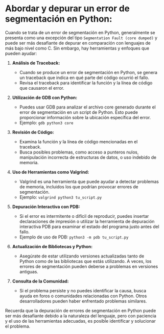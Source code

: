 # Abordar y depurar un error de segmentación en Python:

Cuando se trata de un error de segmentación en Python, generalmente se presenta como una excepción del tipo `Segmentation Fault (core dumped)` y puede ser más desafiante de depurar en comparación con lenguajes de más bajo nivel como C. Sin embargo, hay herramientas y enfoques que pueden ayudar:

1. **Análisis de Traceback:**
   - Cuando se produce un error de segmentación en Python, se genera un traceback que indica en qué parte del código ocurrió el fallo.
   - Revisa el traceback para identificar la función y la línea de código que causaron el error.

2. **Utilización de GDB con Python:**
   - Puedes usar GDB para analizar el archivo core generado durante el error de segmentación en un script de Python. Esto puede proporcionar información sobre la ubicación específica del error.
   - Ejemplo: `gdb python3 core`
  
3. **Revisión de Código:**
   - Examina la función y la línea de código mencionadas en el traceback.
   - Busca posibles problemas, como acceso a punteros nulos, manipulación incorrecta de estructuras de datos, o uso indebido de memoria.

4. **Uso de Herramientas como Valgrind:**
   - Valgrind es una herramienta que puede ayudar a detectar problemas de memoria, incluidos los que podrían provocar errores de segmentación.
   - Ejemplo: `valgrind python3 tu_script.py`

5. **Depuración Interactiva con PDB:**
   - Si el error es intermitente o difícil de reproducir, puedes insertar declaraciones de impresión o utilizar la herramienta de depuración interactiva PDB para examinar el estado del programa justo antes del fallo.
   - Ejemplo de uso de PDB: `python3 -m pdb tu_script.py`

6. **Actualización de Bibliotecas y Python:**
   - Asegúrate de estar utilizando versiones actualizadas tanto de Python como de las bibliotecas que estás utilizando. A veces, los errores de segmentación pueden deberse a problemas en versiones antiguas.

7. **Consulta de la Comunidad:**
   - Si el problema persiste y no puedes identificar la causa, busca ayuda en foros o comunidades relacionadas con Python. Otros desarrolladores pueden haber enfrentado problemas similares.

Recuerda que la depuración de errores de segmentación en Python puede ser más desafiante debido a la naturaleza del lenguaje, pero con paciencia y el uso de las herramientas adecuadas, es posible identificar y solucionar el problema.
